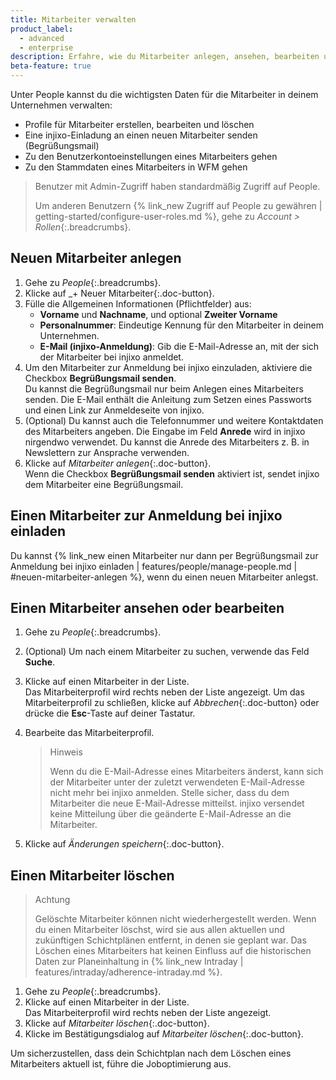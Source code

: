 ```yaml
---
title: Mitarbeiter verwalten
product_label:
  - advanced
  - enterprise
description: Erfahre, wie du Mitarbeiter anlegen, ansehen, bearbeiten und löschen kannst.
beta-feature: true
---
```


Unter People kannst du die wichtigsten Daten für die Mitarbeiter in deinem Unternehmen verwalten:
- Profile für Mitarbeiter erstellen, bearbeiten und löschen
- Eine injixo-Einladung an einen neuen Mitarbeiter senden (Begrüßungsmail)
- Zu den Benutzerkontoeinstellungen eines Mitarbeiters gehen
- Zu den Stammdaten eines Mitarbeiters in WFM gehen

 > Benutzer mit Admin-Zugriff haben standardmäßig Zugriff auf People. 
 > 
 > Um anderen Benutzern {% link_new Zugriff auf People zu gewähren | getting-started/configure-user-roles.md %}, gehe zu _Account > Rollen_{:.breadcrumbs}. 

## Neuen Mitarbeiter anlegen

1. Gehe zu _People_{:.breadcrumbs}.
2. Klicke auf _\+ Neuer Mitarbeiter{:.doc-button}.
3. Fülle die Allgemeinen Informationen (Pflichtfelder) aus:
   - **Vorname** und **Nachname**, und optional **Zweiter Vorname** 
   - **Personalnummer**: Eindeutige Kennung für den Mitarbeiter in deinem Unternehmen.
   - **E-Mail (injixo-Anmeldung)**: Gib die E-Mail-Adresse an, mit der sich der Mitarbeiter bei injixo anmeldet.
4. Um den Mitarbeiter zur Anmeldung bei injixo einzuladen, aktiviere die Checkbox **Begrüßungsmail senden**.  
    Du kannst die Begrüßungsmail nur beim Anlegen eines Mitarbeiters senden. Die E-Mail enthält die Anleitung zum Setzen eines Passworts und einen Link zur Anmeldeseite von injixo.
5. (Optional) Du kannst auch die Telefonnummer und weitere Kontaktdaten des Mitarbeiters angeben. 
Die Eingabe im Feld **Anrede** wird in injixo nirgendwo verwendet. Du kannst die Anrede des Mitarbeiters z.&nbsp;B. in Newslettern zur Ansprache verwenden.
7. Klicke auf _Mitarbeiter anlegen_{:.doc-button}.   
   Wenn die Checkbox **Begrüßungsmail senden** aktiviert ist, sendet injixo dem Mitarbeiter eine Begrüßungsmail.

## Einen Mitarbeiter zur Anmeldung bei injixo einladen

Du kannst {% link_new einen Mitarbeiter nur dann per Begrüßungsmail zur Anmeldung bei injixo einladen | features/people/manage-people.md | #neuen-mitarbeiter-anlegen %}, wenn du einen neuen Mitarbeiter anlegst.

## Einen Mitarbeiter ansehen oder bearbeiten

1. Gehe zu _People_{:.breadcrumbs}.
2. (Optional) Um nach einem Mitarbeiter zu suchen, verwende das Feld **Suche**.
3. Klicke auf einen Mitarbeiter in der Liste.  
   Das Mitarbeiterprofil wird rechts neben der Liste angezeigt. Um das Mitarbeiterprofil zu schließen, klicke auf _Abbrechen_{:.doc-button} oder drücke die **Esc**-Taste auf deiner Tastatur.
4. Bearbeite das Mitarbeiterprofil.

   > Hinweis
   > 
   > Wenn du die E-Mail-Adresse eines Mitarbeiters änderst, kann sich der Mitarbeiter unter der zuletzt verwendeten E-Mail-Adresse nicht mehr bei injixo anmelden. Stelle sicher, dass du dem Mitarbeiter die neue E-Mail-Adresse mitteilst. injixo versendet keine Mitteilung über die geänderte E-Mail-Adresse an die Mitarbeiter.

5. Klicke auf _Änderungen speichern_{:.doc-button}.

## Einen Mitarbeiter löschen

 > Achtung
   > 
   > Gelöschte Mitarbeiter können nicht wiederhergestellt werden. Wenn du einen Mitarbeiter löschst, wird sie aus allen aktuellen und zukünftigen Schichtplänen entfernt, in denen sie geplant war. Das Löschen eines Mitarbeiters hat keinen Einfluss auf die historischen Daten zur Planeinhaltung in {% link_new Intraday | features/intraday/adherence-intraday.md %}.
   
1. Gehe zu _People_{:.breadcrumbs}.
2. Klicke auf einen Mitarbeiter in der Liste.  
   Das Mitarbeiterprofil wird rechts neben der Liste angezeigt.
2. Klicke auf _Mitarbeiter löschen_{:.doc-button}.
3. Klicke im Bestätigungsdialog auf _Mitarbeiter löschen_{:.doc-button}.

Um sicherzustellen, dass dein Schichtplan nach dem Löschen eines Mitarbeiters aktuell ist, führe die Joboptimierung aus.
